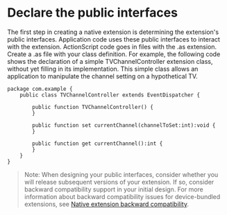 # Declare the public interfaces

The first step in creating a native extension is determining the extension's
public interfaces. Application code uses these public interfaces to interact
with the extension. ActionScript code goes in files with the .as extension.
Create a .as file with your class definition. For example, the following code
shows the declaration of a simple TVChannelController extension class, without
yet filling in its implementation. This simple class allows an application to
manipulate the channel setting on a hypothetical TV.

    package com.example {
        public class TVChannelController extends EventDispatcher {

            public function TVChannelController() {
            }

            public function set currentChannel(channelToSet:int):void {
            }

            public function get currentChannel():int {
            }
        }
    }

> Note: When designing your public interfaces, consider whether you will release
> subsequent versions of your extension. If so, consider backward compatibility
> support in your initial design. For more information about backward
> compatibility issues for device-bundled extensions, see
> [Native extension backward compatibility](../coding-the-actionscript-side/native-extension-backward-compatibility.md).
